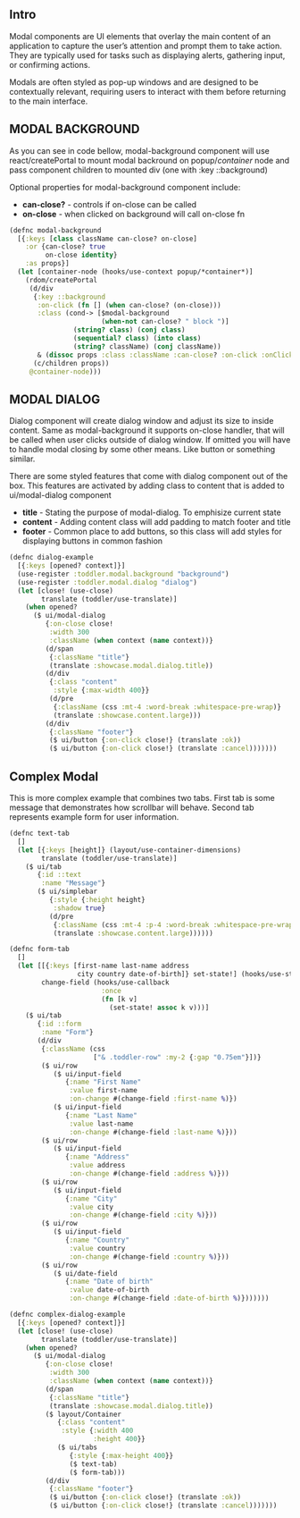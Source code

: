 ## Intro
Modal components are UI elements that overlay the main 
content of an application to capture the user’s attention
and prompt them to take action. They are typically used
for tasks such as displaying alerts, gathering input,
or confirming actions.

Modals are often styled as pop-up windows and are designed
to be contextually relevant, requiring users to interact
with them before returning to the main interface.


## MODAL BACKGROUND

As you can see in code bellow, modal-background component will
use react/createPortal to mount modal backround on popup/*container* 
node and pass component children to mounted div (one with :key ::background)

Optional properties for modal-background component include:

 * **can-close?** - controls if on-close can be called
 * **on-close** - when clicked on background will call on-close fn

<div id="modal-background-example"></div>

```clojure
(defnc modal-background
  [{:keys [class className can-close? on-close]
    :or {can-close? true
         on-close identity}
    :as props}]
  (let [container-node (hooks/use-context popup/*container*)]
    (rdom/createPortal
     (d/div
      {:key ::background
       :on-click (fn [] (when can-close? (on-close)))
       :class (cond-> [$modal-background
                       (when-not can-close? " block ")]
                (string? class) (conj class)
                (sequential? class) (into class)
                (string? className) (conj className))
       & (dissoc props :class :className :can-close? :on-click :onClick)}
      (c/children props))
     @container-node)))
```

## MODAL DIALOG

Dialog component will create dialog window and adjust its 
size to inside content. Same as modal-background it supports 
on-close handler, that will be called when user clicks 
outside of dialog window. If omitted you will have to 
handle modal closing by some other means. Like button or something similar.

There are some styled features that come with dialog 
component out of the box. This features are activated 
by adding class to content that is added to ui/modal-dialog component


 * **title** - Stating the purpose of modal-dialog. To emphisize current state
 * **content** - Adding content class will add padding to match footer and title
 * **footer** - Common place to add buttons, so this 
 class will add styles for displaying buttons in common fashion


<div id="modal-dialog-example"></div>


```clojure
(defnc dialog-example
  [{:keys [opened? context]}]
  (use-register :toddler.modal.background "background")
  (use-register :toddler.modal.dialog "dialog")
  (let [close! (use-close)
        translate (toddler/use-translate)]
    (when opened?
      ($ ui/modal-dialog
         {:on-close close!
          :width 300
          :className (when context (name context))}
         (d/span
          {:className "title"}
          (translate :showcase.modal.dialog.title))
         (d/div
          {:class "content"
           :style {:max-width 400}}
          (d/pre
           {:className (css :mt-4 :word-break :whitespace-pre-wrap)}
           (translate :showcase.content.large)))
         (d/div
          {:className "footer"}
          ($ ui/button {:on-click close!} (translate :ok))
          ($ ui/button {:on-click close!} (translate :cancel)))))))
```


## Complex Modal
This is more complex example that combines two tabs. First tab is
some message that demonstrates how scrollbar will behave. Second
tab represents example form for user information.

<div id="complex-modal-dialog-example"></div>

```clojure
(defnc text-tab
  []
  (let [{:keys [height]} (layout/use-container-dimensions)
        translate (toddler/use-translate)]
    ($ ui/tab
       {:id ::text
        :name "Message"}
       ($ ui/simplebar
          {:style {:height height}
           :shadow true}
          (d/pre
           {:className (css :mt-4 :p-4 :word-break :whitespace-pre-wrap)}
           (translate :showcase.content.large))))))

(defnc form-tab
  []
  (let [[{:keys [first-name last-name address
                 city country date-of-birth]} set-state!] (hooks/use-state nil)
        change-field (hooks/use-callback
                       :once
                       (fn [k v]
                         (set-state! assoc k v)))]
    ($ ui/tab
       {:id ::form
        :name "Form"}
       (d/div
        {:className (css
                     ["& .toddler-row" :my-2 {:gap "0.75em"}])}
        ($ ui/row
           ($ ui/input-field
              {:name "First Name"
               :value first-name
               :on-change #(change-field :first-name %)})
           ($ ui/input-field
              {:name "Last Name"
               :value last-name
               :on-change #(change-field :last-name %)}))
        ($ ui/row
           ($ ui/input-field
              {:name "Address"
               :value address
               :on-change #(change-field :address %)}))
        ($ ui/row
           ($ ui/input-field
              {:name "City"
               :value city
               :on-change #(change-field :city %)}))
        ($ ui/row
           ($ ui/input-field
              {:name "Country"
               :value country
               :on-change #(change-field :country %)}))
        ($ ui/row
           ($ ui/date-field
              {:name "Date of birth"
               :value date-of-birth
               :on-change #(change-field :date-of-birth %)}))))))

(defnc complex-dialog-example
  [{:keys [opened? context]}]
  (let [close! (use-close)
        translate (toddler/use-translate)]
    (when opened?
      ($ ui/modal-dialog
         {:on-close close!
          :width 300
          :className (when context (name context))}
         (d/span
          {:className "title"}
          (translate :showcase.modal.dialog.title))
         ($ layout/Container
            {:class "content"
             :style {:width 400
                     :height 400}}
            ($ ui/tabs
               {:style {:max-height 400}}
               ($ text-tab)
               ($ form-tab)))
         (d/div
          {:className "footer"}
          ($ ui/button {:on-click close!} (translate :ok))
          ($ ui/button {:on-click close!} (translate :cancel)))))))
```
